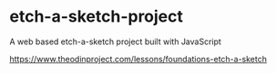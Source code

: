# etch-a-sketch-project
A web based etch-a-sketch project built with JavaScript

https://www.theodinproject.com/lessons/foundations-etch-a-sketch

